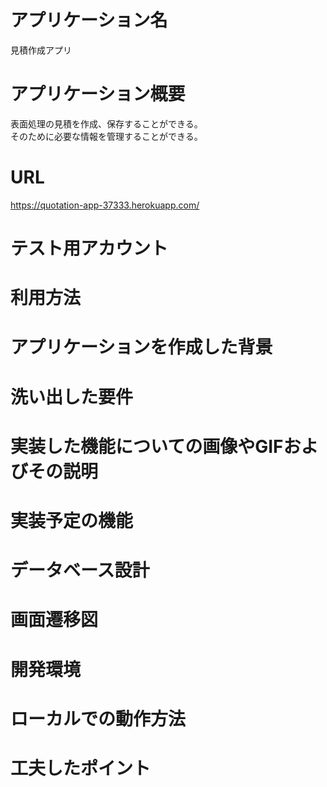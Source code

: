 # アプリケーション名
見積作成アプリ

# アプリケーション概要
表面処理の見積を作成、保存することができる。  
そのために必要な情報を管理することができる。

# URL
https://quotation-app-37333.herokuapp.com/

# テスト用アカウント

# 利用方法

# アプリケーションを作成した背景

# 洗い出した要件

# 実装した機能についての画像やGIFおよびその説明

# 実装予定の機能

# データベース設計

# 画面遷移図

# 開発環境

# ローカルでの動作方法

# 工夫したポイント
